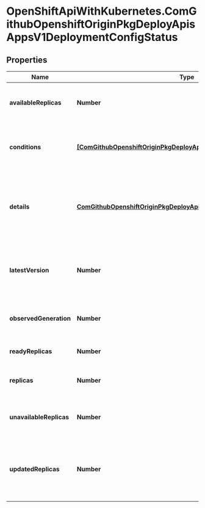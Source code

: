# OpenShiftApiWithKubernetes.ComGithubOpenshiftOriginPkgDeployApisAppsV1DeploymentConfigStatus

## Properties
Name | Type | Description | Notes
------------ | ------------- | ------------- | -------------
**availableReplicas** | **Number** | AvailableReplicas is the total number of available pods targeted by this deployment config. | 
**conditions** | [**[ComGithubOpenshiftOriginPkgDeployApisAppsV1DeploymentCondition]**](ComGithubOpenshiftOriginPkgDeployApisAppsV1DeploymentCondition.md) | Conditions represents the latest available observations of a deployment config&#39;s current state. | [optional] 
**details** | [**ComGithubOpenshiftOriginPkgDeployApisAppsV1DeploymentDetails**](ComGithubOpenshiftOriginPkgDeployApisAppsV1DeploymentDetails.md) | Details are the reasons for the update to this deployment config. This could be based on a change made by the user or caused by an automatic trigger | [optional] 
**latestVersion** | **Number** | LatestVersion is used to determine whether the current deployment associated with a deployment config is out of sync. | 
**observedGeneration** | **Number** | ObservedGeneration is the most recent generation observed by the deployment config controller. | 
**readyReplicas** | **Number** | Total number of ready pods targeted by this deployment. | [optional] 
**replicas** | **Number** | Replicas is the total number of pods targeted by this deployment config. | 
**unavailableReplicas** | **Number** | UnavailableReplicas is the total number of unavailable pods targeted by this deployment config. | 
**updatedReplicas** | **Number** | UpdatedReplicas is the total number of non-terminated pods targeted by this deployment config that have the desired template spec. | 


